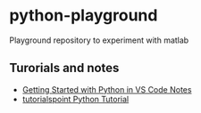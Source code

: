 # python-playground <!-- omit in toc -->
Playground repository to experiment with matlab

## Turorials and notes <!-- omit in toc -->
- [Getting Started with Python in VS Code Notes](tutorial-vscode/tutorial-vscode.md)
- [tutorialspoint Python Tutorial](tutorial-tutorialspoint/tutorial-tutorialspoint.md)
